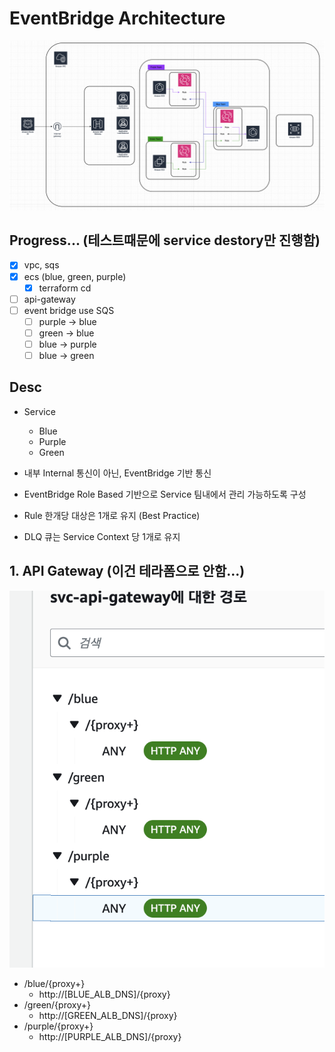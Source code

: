 # EventBridge Architecture

![eda](./public/1.png)

## Progress... (테스트때문에 service destory만 진행함)

- [x] vpc, sqs
- [x] ecs (blue, green, purple)
    - [x] terraform cd
- [ ] api-gateway
- [ ] event bridge use SQS
    - [ ] purple -> blue
    - [ ] green -> blue
    - [ ] blue -> purple
    - [ ] blue -> green

## Desc

- Service
    - Blue
    - Purple
    - Green

- 내부 Internal 통신이 아닌, EventBridge 기반 통신
- EventBridge Role Based 기반으로 Service 팀내에서 관리 가능하도록 구성
- Rule 한개당 대상은 1개로 유지 (Best Practice)
- DLQ 큐는 Service Context 당 1개로 유지

## 1. API Gateway (이건 테라폼으로 안함...)

![2](./public/2.png)

- /blue/{proxy+}
    - http://[BLUE_ALB_DNS]/{proxy}
- /green/{proxy+}
    - http://[GREEN_ALB_DNS]/{proxy}
- /purple/{proxy+}
    - http://[PURPLE_ALB_DNS]/{proxy}